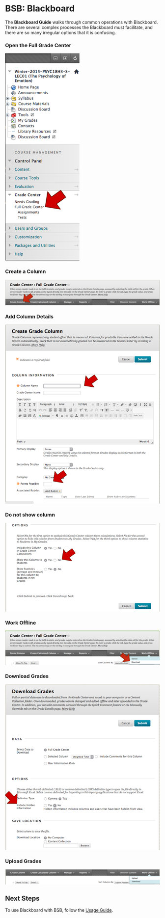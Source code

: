 # BSB: Blackboard

The **Blackboard Guide** walks through common operations with Blackboard.  There are several complex processes the Blackboard must facilitate, and there are so many irregular options that it is confusing.

### Open the Full Grade Center

![Grade Center](images/grade-center.png)

### Create a Column

![Create Column](images/create-column.png)

### Add Column Details

![Create Column Form](images/create-column-form.png)

### Do not show column

![Show Column Form](images/show-column-form.png)

### Work Offline

![Work Offline](images/work-offline-download.png)

### Download Grades

![Download Grades](images/download-grades-form.png)

### Upload Grades

![Upload Grades](images/offline-upload.png)

## Next Steps

To use Blackboard with BSB, follow the [Usage Guide](Usage.md).
